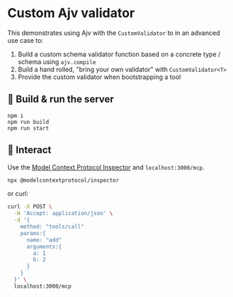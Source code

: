 # Custom Ajv validator

This demonstrates using Ajv with the `CustomValidator` to in an advanced use case to:

1. Build a custom schema validator function based on a concrete type / schema using `ajv.compile`
2. Build a hand rolled, "bring your own validator" with `CustomValidator<T>`
3. Provide the custom validator when bootstrapping a tool

## 🏃 Build & run the server

```
npm i
npm run build
npm run start
```

## 🧠 Interact

Use the [Model Context Protocol Inspector](https://github.com/modelcontextprotocol/inspector)
and `localhost:3000/mcp`.

```sh
npx @modelcontextprotocol/inspector
```

or curl:

```sh
curl -X POST \
  -H 'Accept: application/json' \
  -d '{
    method: "tools/call"
    params:{
      name: "add"
      arguments:{
        a: 1
        b: 2
      }
    }
  }' \
  localhost:3000/mcp
```
